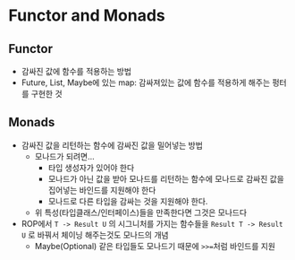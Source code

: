 # Functor and Monads

## Functor

* 감싸진 값에 함수를 적용하는 방법
* Future, List, Maybe에 있는 map: 감싸져있는 값에 함수를 적용하게 해주는 펑터를 구현한 것

## Monads

* 감싸진 값을 리턴하는 함수에 감싸진 값을 밀어넣는 방법
  * 모나드가 되려면...
    * 타입 생성자가 있어야 한다
    * 모나드가 아닌 값을 받아 모나드를 리턴하는 함수에 모나드로 감싸진 값을 집어넣는 바인드를 지원해야 한다
    * 모나드로 다른 타입을 감싸는 것을 지원해야 한다.
  * 위 특성\(타입클래스/인터페이스\)들을 만족한다면 그것은 모나드다 
* ROP에서 `T -> Result U` 의 시그니처를 가지는 함수들을 `Result T -> Result U` 로 바꿔서 체이닝 해주는것도 모나드의 개념
  * Maybe\(Optional\) 같은 타입들도 모나드기 때문에 `>>=`처럼 바인드를 지원 

